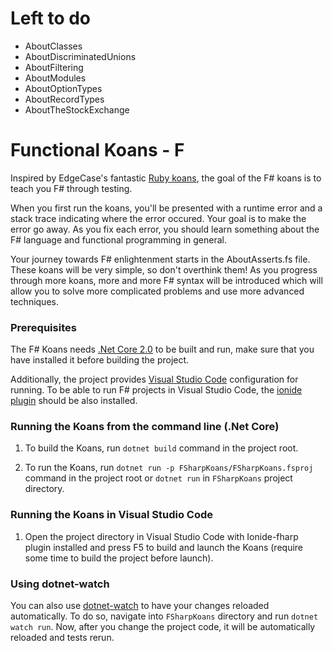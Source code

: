 # Left to do

- AboutClasses
- AboutDiscriminatedUnions
- AboutFiltering
- AboutModules
- AboutOptionTypes
- AboutRecordTypes
- AboutTheStockExchange

# Functional Koans - F

Inspired by EdgeCase's fantastic [Ruby koans](http://github.com/edgecase/ruby_koans),
the goal of the F# koans is to teach you F# through testing.

When you first run the koans, you'll be presented with a runtime error and a
stack trace indicating where the error occured. Your goal is to make the
error go away. As you fix each error, you should learn something about
the F# language and functional programming in general.

Your journey towards F# enlightenment starts in the AboutAsserts.fs file. These
koans will be very simple, so don't overthink them! As you progress through
more koans, more and more F# syntax will be introduced which will allow
you to solve more complicated problems and use more advanced techniques.

### Prerequisites

The F# Koans needs [.Net Core 2.0](https://www.microsoft.com/net/download/core) to be built and run,
make sure that you have installed it before building the project.

Additionally, the project provides [Visual Studio Code](https://code.visualstudio.com/) configuration for running.
To be able to run F# projects in Visual Studio Code, the
[ionide plugin](https://marketplace.visualstudio.com/items?itemName=Ionide.Ionide-fsharp) should be also installed.

### Running the Koans from the command line (.Net Core)

1. To build the Koans, run `dotnet build` command in the project root.

2. To run the Koans, run `dotnet run -p FSharpKoans/FSharpKoans.fsproj` command in the project root
   or `dotnet run` in `FSharpKoans` project directory.

### Running the Koans in Visual Studio Code

1. Open the project directory in Visual Studio Code with Ionide-fharp plugin installed
   and press F5 to build and launch the Koans (require some time to build the project before launch).

### Using dotnet-watch

You can also use [dotnet-watch](https://github.com/aspnet/Docs/blob/master/aspnetcore/tutorials/dotnet-watch.md) to have your changes reloaded automatically.
To do so, navigate into `FSharpKoans` directory and run `dotnet watch run`.
Now, after you change the project code, it will be automatically reloaded and tests rerun.
